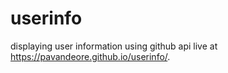 # userinfo
displaying user information using github api
live at https://pavandeore.github.io/userinfo/.
